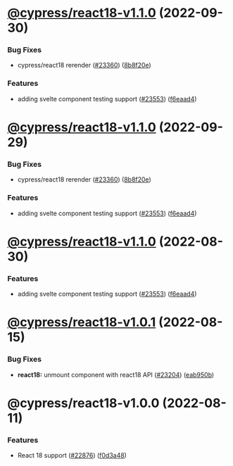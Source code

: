 # [@cypress/react18-v1.1.0](https://github.com/cypress-io/cypress/compare/@cypress/react18-v1.0.1...@cypress/react18-v1.1.0) (2022-09-30)


### Bug Fixes

* cypress/react18 rerender ([#23360](https://github.com/cypress-io/cypress/issues/23360)) ([8b8f20e](https://github.com/cypress-io/cypress/commit/8b8f20eec77d4c0a704aee7f7077dc92dbafb93f))


### Features

* adding svelte component testing support ([#23553](https://github.com/cypress-io/cypress/issues/23553)) ([f6eaad4](https://github.com/cypress-io/cypress/commit/f6eaad40e1836fa9db87c60defa5ae6f390c8fd8))

# [@cypress/react18-v1.1.0](https://github.com/cypress-io/cypress/compare/@cypress/react18-v1.0.1...@cypress/react18-v1.1.0) (2022-09-29)


### Bug Fixes

* cypress/react18 rerender ([#23360](https://github.com/cypress-io/cypress/issues/23360)) ([8b8f20e](https://github.com/cypress-io/cypress/commit/8b8f20eec77d4c0a704aee7f7077dc92dbafb93f))


### Features

* adding svelte component testing support ([#23553](https://github.com/cypress-io/cypress/issues/23553)) ([f6eaad4](https://github.com/cypress-io/cypress/commit/f6eaad40e1836fa9db87c60defa5ae6f390c8fd8))

# [@cypress/react18-v1.1.0](https://github.com/cypress-io/cypress/compare/@cypress/react18-v1.0.1...@cypress/react18-v1.1.0) (2022-08-30)


### Features

* adding svelte component testing support ([#23553](https://github.com/cypress-io/cypress/issues/23553)) ([f6eaad4](https://github.com/cypress-io/cypress/commit/f6eaad40e1836fa9db87c60defa5ae6f390c8fd8))

# [@cypress/react18-v1.0.1](https://github.com/cypress-io/cypress/compare/@cypress/react18-v1.0.0...@cypress/react18-v1.0.1) (2022-08-15)


### Bug Fixes

* **react18:** unmount component with react18 API ([#23204](https://github.com/cypress-io/cypress/issues/23204)) ([eab950b](https://github.com/cypress-io/cypress/commit/eab950bec013f9caf5836e3fa58670fde25e2684))

# @cypress/react18-v1.0.0 (2022-08-11)


### Features

* React 18 support ([#22876](https://github.com/cypress-io/cypress/issues/22876)) ([f0d3a48](https://github.com/cypress-io/cypress/commit/f0d3a4867907bf6e60468510daa883ccc8dcfb63))

